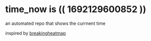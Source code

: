 # time_now is (( 1692129600852 ))

an automated repo that shows the currnent time

inspired by [breakingheatmap](https://github.com/breakingheatmap/breakingheatmap)